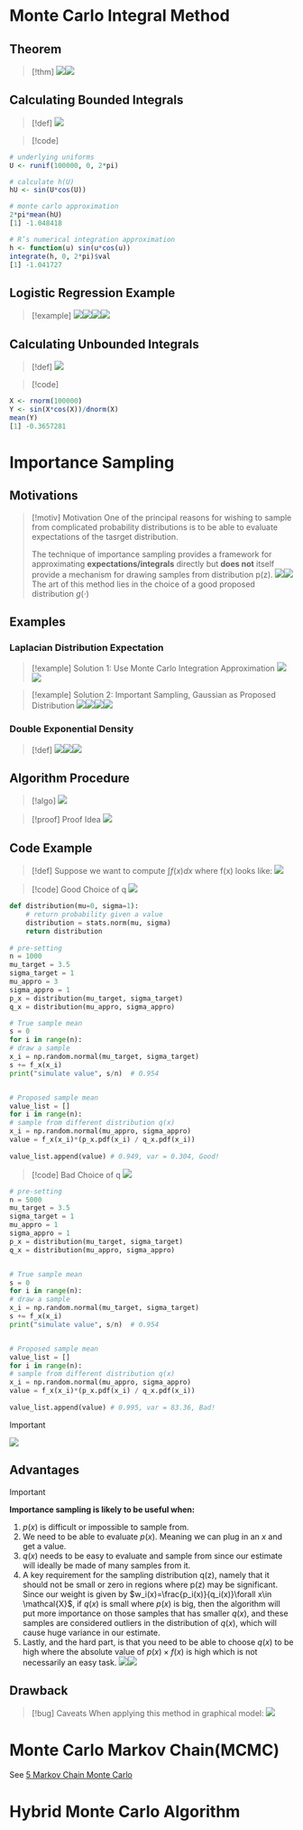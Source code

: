 # Monte Carlo Integral Method
## Theorem
> [!thm]
> ![](Monte_Carlo_Methods.assets/image-20240311101359827.png)![](Monte_Carlo_Methods.assets/image-20240311101407321.png)







## Calculating Bounded Integrals
> [!def]
> ![](Monte_Carlo_Methods.assets/image-20240311100031455.png)

> [!code]
```r
# underlying uniforms
U <- runif(100000, 0, 2*pi)

# calculate h(U)
hU <- sin(U*cos(U))

# monte carlo approximation
2*pi*mean(hU)
[1] -1.048418

# R’s numerical integration approximation
h <- function(u) sin(u*cos(u))
integrate(h, 0, 2*pi)$val
[1] -1.041727
```


## Logistic Regression Example
> [!example]
> ![](Monte_Carlo_Methods.assets/image-20240311101925953.png)![](Monte_Carlo_Methods.assets/image-20240311101931174.png)![](Monte_Carlo_Methods.assets/image-20240311101938256.png)![](Monte_Carlo_Methods.assets/image-20240311101943412.png)












## Calculating Unbounded Integrals
> [!def]
> ![](Monte_Carlo_Methods.assets/image-20240311100058273.png)

> [!code]
```r
X <- rnorm(100000)
Y <- sin(X*cos(X))/dnorm(X)
mean(Y)
[1] -0.3657281

```




# Importance Sampling
## Motivations
> [!motiv] Motivation
> One of the principal reasons for wishing to sample from complicated probability distributions is to be able to evaluate expectations of the tasrget distribution.
> 
> The technique of importance sampling provides a framework for approximating **expectations/integrals** directly but **does not** itself provide a mechanism for drawing samples from distribution p(z).
> ![](Monte_Carlo_Methods.assets/image-20240310230935332.png)![](Monte_Carlo_Methods.assets/image-20240310230942435.png)
> The art of this method lies in the choice of a good proposed distribution $g(\cdot)$


## Examples
### Laplacian Distribution Expectation
> [!example] Solution 1: Use Monte Carlo Integration Approximation
> ![](Monte_Carlo_Methods.assets/image-20240310231241173.png)![](Monte_Carlo_Methods.assets/image-20240311100200136.png)

> [!example] Solution 2: Important Sampling, Gaussian as Proposed Distribution
> ![](Monte_Carlo_Methods.assets/image-20240311095824543.png)![](Monte_Carlo_Methods.assets/image-20240311100552777.png)![](Monte_Carlo_Methods.assets/image-20240311095839222.png)![](Monte_Carlo_Methods.assets/image-20240311095844397.png)



### Double Exponential Density
> [!def]
> ![](Monte_Carlo_Methods.assets/image-20240311101155259.png)![](Monte_Carlo_Methods.assets/image-20240311101202450.png)![](Monte_Carlo_Methods.assets/image-20240311101208206.png)



## Algorithm Procedure
> [!algo]
> ![](Monte_Carlo_Methods.assets/image-20240311114115614.png)

> [!proof] Proof Idea
> ![](Sampling_Algorithms.assets/image-20240310213733875.png)



## Code Example
> [!def]
> Suppose we want to compute $\int f(x)dx$ where f(x) looks like:
> ![](Monte_Carlo_Methods.assets/image-20240311115946412.png)


> [!code] Good Choice of q
> ![](Monte_Carlo_Methods.assets/image-20240311120010321.png)
```python
def distribution(mu=0, sigma=1):  
    # return probability given a value  
    distribution = stats.norm(mu, sigma)  
    return distribution  
      
# pre-setting  
n = 1000
mu_target = 3.5  
sigma_target = 1  
mu_appro = 3  
sigma_appro = 1
p_x = distribution(mu_target, sigma_target)  
q_x = distribution(mu_appro, sigma_appro)

# True sample mean
s = 0  
for i in range(n):  
# draw a sample  
x_i = np.random.normal(mu_target, sigma_target)  
s += f_x(x_i)  
print("simulate value", s/n)  # 0.954


# Proposed sample mean
value_list = []  
for i in range(n):  
# sample from different distribution q(x)
x_i = np.random.normal(mu_appro, sigma_appro)  
value = f_x(x_i)*(p_x.pdf(x_i) / q_x.pdf(x_i))  
  
value_list.append(value) # 0.949, var = 0.304, Good!
```


> [!code] Bad Choice of q
> ![](Monte_Carlo_Methods.assets/image-20240311120145948.png)
```python
# pre-setting  
n = 5000
mu_target = 3.5  
sigma_target = 1  
mu_appro = 1  
sigma_appro = 1
p_x = distribution(mu_target, sigma_target)  
q_x = distribution(mu_appro, sigma_appro)


# True sample mean
s = 0  
for i in range(n):  
# draw a sample  
x_i = np.random.normal(mu_target, sigma_target)  
s += f_x(x_i)  
print("simulate value", s/n)  # 0.954


# Proposed sample mean
value_list = []  
for i in range(n):  
# sample from different distribution q(x)
x_i = np.random.normal(mu_appro, sigma_appro)  
value = f_x(x_i)*(p_x.pdf(x_i) / q_x.pdf(x_i))  
  
value_list.append(value) # 0.995, var = 83.36, Bad!
```
> [!important]
> ![](Monte_Carlo_Methods.assets/image-20240311120432736.png)




## Advantages
> [!important]
> **Importance sampling is likely to be useful when:**
> 1. $p(x)$ is difficult or impossible to sample from.
> 2. We need to be able to evaluate $p(x)$. Meaning we can plug in an $x$ and get a value. 
> 3. $q(x)$ needs to be easy to evaluate and sample from since our estimate will ideally be made of many samples from it.
> 4. A key requirement for the sampling distribution q(z), namely that it should not be small or zero in regions where p(z) may be significant. Since our weight is given by $w_i(x)=\frac{p_i(x)}{q_i(x)}\forall x\in \mathcal{X}$, if $q(x)$ is small where $p(x)$ is big, then the algorithm will put more importance on those samples that has smaller $q(x)$, and these samples are considered outliers in the distribution of $q(x)$, which will cause huge variance in our estimate.
> 5. Lastly, and the hard part, is that you need to be able to choose $q(x)$ to be high where the absolute value of $p(x)\times f(x)$ is high which is not necessarily an easy task.
> ![](Monte_Carlo_Methods.assets/image-20240311114454152.png)![](Monte_Carlo_Methods.assets/image-20240311115359495.png)


## Drawback
> [!bug] Caveats
> When applying this method in graphical model:
> ![](Monte_Carlo_Methods.assets/image-20240311121318711.png)



# Monte Carlo Markov Chain(MCMC)
See [5 Markov Chain Monte Carlo](../../../../Mathematics/Probablity_Statistics/Probability_Basics/7_简单随机过程/离散马尔科夫链.md#5%20Markov%20Chain%20Monte%20Carlo)

# Hybrid Monte Carlo Algorithm

